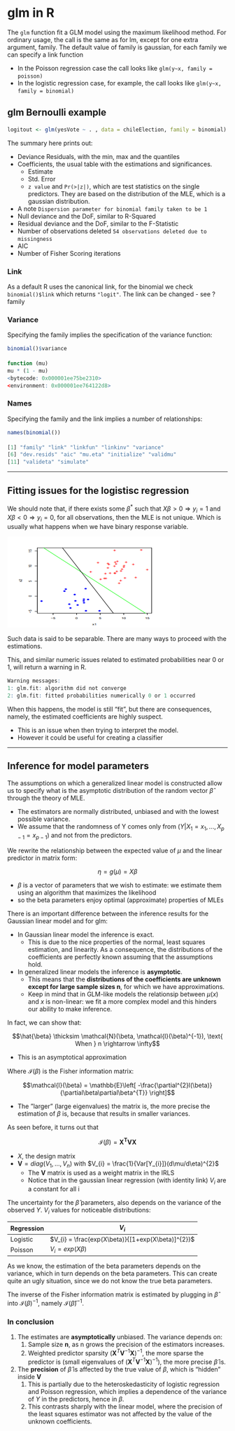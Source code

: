 # glm in R
The `glm` function fit a GLM model using the maximum likelihood method. For ordinary usage, the call is the same as for lm, except for one extra argument, family. The default value of family is gaussian, for each family we can specify a link function
* In the Poisson regression case the call looks like `glm(y~x, family = poisson)`
* In the logistic regression case, for example, the call looks like `glm(y~x, family = binomial)`

## glm Bernoulli example
```R
logitout <- glm(yesVote ~ . , data = chileElection, family = binomial)
```
The summary here prints out:
* Deviance Residuals, with the min, max and the quantiles
* Coefficients, the usual table with the estimations and significances.
  * Estimate 
  * Std. Error 
  * `z value` and `Pr(>|z|)`, which are test statistics on the single predictors. They are based on the distribution of the MLE, which is a gaussian distribution.
* A note `Dispersion parameter for binomial family taken to be 1` 
* Null deviance and the DoF, similar to R-Squared
* Residual deviance and the DoF, similar to the F-Statistic
* Number of observations deleted `54 observations deleted due to missingness`
* AIC
* Number of Fisher Scoring iterations

### Link
As a default R uses the canonical link, for the binomial we check `binomial()$link` which returns `"logit"`. The link can be changed - see ?family

### Variance 
Specifying the family implies the specification of the variance function:

```R
binomial()$variance

function (mu)
mu * (1 - mu)
<bytecode: 0x000001ee75be2310>
<environment: 0x000001ee764122d8>
```

### Names
Specifying the family and the link implies a number of relationships:

```R
names(binomial())

[1] "family" "link" "linkfun" "linkinv" "variance"
[6] "dev.resids" "aic" "mu.eta" "initialize" "validmu"
[11] "valideta" "simulate"
```

---

## Fitting issues for the logistisc regression
We should note that, if there exists some $\beta^{*}$ such that $X\beta > 0 \Rightarrow y_{i}=1$ and $X\beta < 0 \Rightarrow y_{i}=0$, for all observations, then the MLE is not unique. Which is usually what happens when we have binary response variable.

![separabledata](https://github.com/PayThePizzo/Predictive-Analysis-Notes/blob/main/resources/Separabledataglm.png?raw=TRUE)

Such data is said to be separable. There are many ways to proceed with the estimations. 

This, and similar numeric issues related to estimated probabilities near 0 or 1, will return a warning in R.

```R
Warning messages:
1: glm.fit: algorithm did not converge
2: glm.fit: fitted probabilities numerically 0 or 1 occurred
```

When this happens, the model is still “fit”, but there are consequences, namely, the estimated coefficients are highly suspect.
* This is an issue when then trying to interpret the model.
* However it could be useful for creating a classifier

---

## Inference for model parameters

The assumptions on which a generalized linear model is constructed allow us to specify what is the asymptotic distribution of the random vector $\hat{\beta}$ through the theory of MLE. 
* The estimators are normally distributed, unbiased and with the lowest possible variance. 
* We assume that the randomness of Y comes only from $(Y |X_{1} = x_{1},..., X_{p−1} = x_{p−1})$ and not from the predictors.

We rewrite the relationship between the expected value of $\mu$ and the linear predictor in matrix form:

$$\eta = g(\mu) = X\beta$$
* $\beta$ is a vector of parameters that we wish to estimate: we estimate them using an algorithm that maximizes the likelihood
* so the beta parameters enjoy optimal (approximate) properties of MLEs

There is an important difference between the inference results for the Gaussian linear model
and for glm:
* In Gaussian linear model the inference is exact. 
  * This is due to the nice properties of the normal, least squares estimation, and linearity. As a consequence, the distributions of the coefficients are perfectly known assuming that the assumptions hold.
* In generalized linear models the inference is **asymptotic**. 
  * This means that the **distributions of the coefficients are unknown except for large sample sizes n**, for which we have approximations. 
  * Keep in mind that in GLM-like models the relationsip between $\mu(x)$ and $x$ is non-linear: we fit a more complex model and this hinders our ability to make inference.

In fact, we can show that:

$$\hat{\beta} \thicksim \mathcal{N}(\beta, \mathcal{I}(\beta)^{-1}), \text{ When } n \rightarrow \infty$$
* This is an asymptotical approximation
  

Where $\mathcal{I}(\beta)$ is the Fisher information matrix:

$$\mathcal{I}(\beta) = \mathbb{E}\left[ -\frac{\partial^{2}l(\beta)}{\partial\beta\partial\beta^{T}} \right]$$
* The ”larger” (large eigenvalues) the matrix is, the more precise the estimation of $\beta$ is, because that results in smaller variances.

As seen before, it turns out that

$$\mathcal{I}(\beta) = \mathbf{X^{T}VX}$$
* $X$, the design matrix
* $\mathbf{V} = diag(V_{1}, ..., V_{n})$ with $V_{i} = \frac{1}{Var[Y_{i}]}(d\mu/d\eta)^{2}$
  * The $\mathbf{V}$ matrix is used as a weight matrix in the IRLS
  * Notice that in the gaussian linear regression (with identity link) $V_{i}$ are a constant for all i
  
The uncertainty for the $\hat{\beta}$ parameters, also depends on the variance of the observed $Y$. $V_{i}$ values for noticeable distributions:

| Regression 	| $V_{i}$                                           	|
|------------	|---------------------------------------------------	|
| Logistic   	| $V_{i} = \frac{exp(X\beta)}{[1+exp(X\beta)]^{2}}$ 	|
| Poisson    	| $V_{i} = exp(X\beta)$                             	|

As we know, the estimation of the beta parameters depends on the variance, which in turn depends on the beta parameters. This can create quite an ugly situation, since we do not know the true beta parameters. 

The inverse of the Fisher information matrix is estimated by plugging in $\hat{\beta}$ into $\mathcal{I}(\beta)^{-1}$, namely $\mathcal{I}(\hat{\beta})^{-1}$.

### In conclusion
1. The estimates are **asymptotically** unbiased. The variance depends on:
   1. Sample size **n**, as n grows the precision of the estimators increases.
   2. Weighted predictor sparsity $(\mathbf{X}^{T}\mathbf{V}^{-1}\mathbf{X})^{-1}$, the more sparse the predictor is (small
eigenvalues of $(\mathbf{X}^{T}\mathbf{V}^{-1}\mathbf{X})^{-1}$), the more precise $\hat{\beta}$ is.
2. The **precision** of $\hat{\beta}$ is affected by the true value of $\beta$, which is “hidden” inside $\mathbf{V}$
   1. This is partially due to the heteroskedasticity of logistic regression and Poisson regression, which implies a dependence of the variance of $Y$ in the predictors, hence in $\beta$.
   2. This contrasts sharply with the linear model, where the precision of the least squares estimator was not affected by the value of the unknown coefficients.
